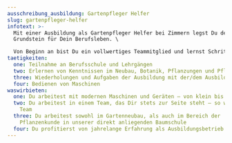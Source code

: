 ```yaml
---
ausschreibung_ausbildung: Gartenpfleger Helfer
slug: gartenpfleger-helfer
infotext: >-
  Mit einer Ausbildung als Gartenpfleger Helfer bei Zimmern legst Du den
  Grundstein für Dein Berufsleben. \

  Von Beginn an bist Du ein vollwertiges Teammitglied und lernst Schritt für Schritt alles, was für Deinen zukünftigen Beruf relevant ist.
taetigkeiten:
  one: Teilnahme an Berufsschule und Lehrgängen
  two: Erlernen von Kenntnissen im Neubau, Botanik, Pflanzungen und Pflege
  three: Wiederholungen und Aufgaben der Ausbildung mit der/dem Ausbilder*in zusammen
  four: Bedienen von Maschinen
waswirbieten:
  one: Du arbeitest mit modernen Maschinen und Geräten – von klein bis groß
  two: Du arbeitest in einem Team, das Dir stets zur Seite steht – so wie Du dem
    Team
  three: Du arbeitest sowohl im Gartenneubau, als auch im Bereich der
    Pflanzenkunde in unserer direkt anliegenden Baumschule
  four: Du profitierst von jahrelange Erfahrung als Ausbildungsbetrieb
---
```

